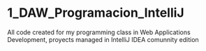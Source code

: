 # 1_DAW_Programacion_IntelliJ
All code created for my programming class in Web Applications Development, proyects managed in IntelliJ IDEA comunnity edition

